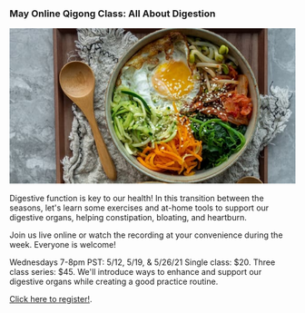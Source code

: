 ### May Online Qigong Class: All About Digestion

![All About Digestion](/assets/qi-gong-classes-604.jpg)

Digestive function is key to our health! In this transition between the seasons, let's learn some exercises and at-home tools to support our digestive organs, helping constipation, bloating, and heartburn.

Join us live online or watch the recording at your convenience during the week.  Everyone is welcome!

Wednesdays 7-8pm PST: 5/12, 5/19, & 5/26/21
Single class: $20. Three class series: $45.
We'll introduce ways to enhance and support our digestive organs while creating a good practice routine.

[Click here to register!](https://docs.google.com/forms/d/e/1FAIpQLSd7DuS3-otimTopQfKmCji-ksMUVpuGilFd1Z_GQaEMezodOQ/viewform?vc=0&c=0&w=1&flr=0&gxids=7628&fbclid=IwAR27iM4Vf2M4UGxvKt6f8Sv10dcCzkMqmyYUCoDj7ezKwdRVSpEh2v025d4).
